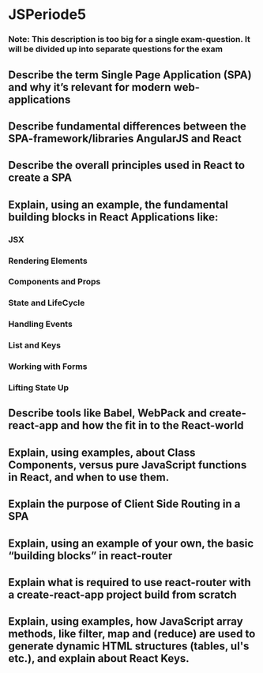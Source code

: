 # JSPeriode5
### Note: This description is too big for a single exam-question. It will be divided up into separate questions for the exam

## Describe the term Single Page Application (SPA) and why it’s relevant for modern web-applications
## Describe fundamental differences between the SPA-framework/libraries AngularJS and React
## Describe the overall principles used in React to create a SPA

## Explain, using an example, the fundamental building blocks in React Applications like: 
### JSX
### Rendering Elements
### Components and Props
### State and LifeCycle
### Handling Events
### List and Keys
### Working with Forms
### Lifting State Up

## Describe tools like Babel, WebPack and create-react-app and how the fit in to the React-world

## Explain, using examples, about Class Components, versus pure JavaScript functions in React, and when to use them.

## Explain the purpose of Client Side Routing in a SPA
## Explain, using an example of your own, the basic “building blocks” in react-router
## Explain what is required to use react-router with a create-react-app project build from scratch

## Explain, using examples, how JavaScript array methods, like filter, map and (reduce) are used to generate dynamic HTML structures (tables, ul's etc.), and explain about React Keys.
